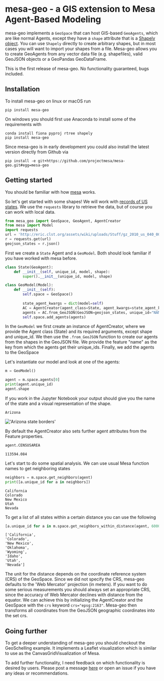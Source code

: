 # mesa-geo - a GIS extension to Mesa Agent-Based Modeling

mesa-geo implements a `GeoSpace` that can host GIS-based `GeoAgents`, which are like normal Agents, except they have a `shape` attribute that is a [Shapely object](https://shapely.readthedocs.io/en/latest/manual.html). You can use `Shapely` directly to create arbitrary shapes, but in most cases you will want to import your shapes from a file. Mesa-geo allows you to create GeoAgents from any vector data file (e.g. shapefiles), valid GeoJSON objects or a GeoPandas GeoDataFrame.

This is the first release of mesa-geo. No functionality guaranteed, bugs included.

## Installation

To install mesa-geo on linux or macOS run

```shell
pip install mesa-geo
```

On windows you should first use Anaconda to install some of the requirements with

```shell
conda install fiona pyproj rtree shapely
pip install mesa-geo
```

Since mesa-geo is in early development you could also install the latest version directly from Github via

```shell
pip install -e git+https://github.com/projectmesa/mesa-geo.git#egg=mesa-geo
```

## Getting started

You should be familiar with how [mesa](https://github.com/projectmesa/mesa) works.

So let's get started with some shapes! We will work with [records of US states](http://eric.clst.org/Stuff/USGeoJSON). We use the `requests` library to retrieve the data, but of course you can work with local data.

```python
from mesa_geo import GeoSpace, GeoAgent, AgentCreator
from mesa import Model
import requests
url = 'http://eric.clst.org/assets/wiki/uploads/Stuff/gz_2010_us_040_00_20m.json'
r = requests.get(url)
geojson_states = r.json()
```

First we create a `State` Agent and a `GeoModel`. Both should look familiar if you have worked with mesa before.

```python
class State(GeoAgent):
    def __init__(self, unique_id, model, shape):
        super().__init__(unique_id, model, shape)

class GeoModel(Model):
    def __init__(self):
        self.space = GeoSpace()
        
        state_agent_kwargs = dict(model=self)
        AC = AgentCreator(agent_class=State, agent_kwargs=state_agent_kwargs)
        agents = AC.from_GeoJSON(GeoJSON=geojson_states, unique_id="NAME")
        self.space.add_agents(agents)
```

In the `GeoModel` we first create an instance of AgentCreator, where we provide the Agent class (State) and its required arguments, except shape and unique_id. We then use the `.from_GeoJSON` function to create our agents from the shapes in the GeoJSON file. We provide the feature "name" as the key from which the agents get their unique_ids.
Finally, we add the agents to the GeoSpace

Let's instantiate our model and look at one of the agents:

```python
m = GeoModel()

agent = m.space.agents[0]
print(agent.unique_id)
agent.shape
```

If you work in the Jupyter Notebook your output should give you the name of the state and a visual representation of the shape.

    Arizona

!['Arizona state borders'](output_3_1.svg)

By default the AgentCreator also sets further agent attributes from the Feature properties.

```python
agent.CENSUSAREA
```

    113594.084

Let's start to do some spatial analysis. We can use usual Mesa function names to get neighboring states

```python
neighbors = m.space.get_neighbors(agent)
print([a.unique_id for a in neighbors])
```

    California
    Colorado
    New Mexico
    Utah
    Nevada

To get a list of all states within a certain distance you can use the following

```python
[a.unique_id for a in m.space.get_neighbors_within_distance(agent, 600000)]
```

    ['California',
    'Colorado',
    'New Mexico',
    'Oklahoma',
    'Wyoming',
    'Idaho',
    'Utah',
    'Nevada']

The unit for the distance depends on the coordinate reference system (CRS) of the GeoSpace. Since we did not specify the CRS, mesa-geo defaults to the 'Web Mercator' projection (in meters). If you want to do some serious measurements you should always set an appropriate CRS, since the accuracy of Web Mercator declines with distance from the equator.  We can achieve this by initializing the AgentCreator and the GeoSpace with the `crs` keyword  `crs="epsg:2163"`. Mesa-geo then transforms all coordinates from the GeoJSON geographic coordinates into the set crs.

## Going further

To get a deeper understanding of mesa-geo you should checkout the GeoSchelling example. It implements a Leaflet visualization which is similar to use as the CanvasGridVisualization of Mesa.

To add further functionality, I need feedback on which functionality is desired by users. Please post a message [here](https://groups.google.com/forum/#!topic/projectmesa-dev/qEf2XBFZYnI) or open an issue if you have any ideas or recommendations.
